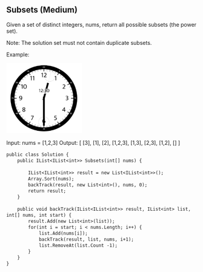 ## Subsets (Medium)

Given a set of distinct integers, nums, return all possible subsets (the power set).

Note: The solution set must not contain duplicate subsets.

Example:


<img width="200" alt="clock" src="./image/clock.png">


Input: nums = [1,2,3]
Output:
[
  [3],
  [1],
  [2],
  [1,2,3],
  [1,3],
  [2,3],
  [1,2],
  []
]


```
public class Solution {
    public IList<IList<int>> Subsets(int[] nums) {
        
        IList<IList<int>> result = new List<IList<int>>();
        Array.Sort(nums);
        backTrack(result, new List<int>(), nums, 0);
        return result;
    }
    
    public void backTrack(IList<IList<int>> result, IList<int> list, int[] nums, int start) {
        result.Add(new List<int>(list));
        for(int i = start; i < nums.Length; i++) {
            list.Add(nums[i]);
            backTrack(result, list, nums, i+1);
            list.RemoveAt(list.Count -1);
        }
    }
}
```
